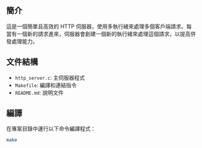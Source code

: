## 簡介

這是一個簡單且高效的 HTTP 伺服器，使用多執行緒來處理多個客戶端請求。每當有一個新的請求進來，伺服器會創建一個新的執行緒來處理這個請求，以提高併發處理能力。

## 文件結構

- `http_server.c`: 主伺服器程式
- `Makefile`: 編譯和連結指令
- `README.md`: 說明文件

## 編譯

在專案目錄中運行以下命令編譯程式：

```bash
make